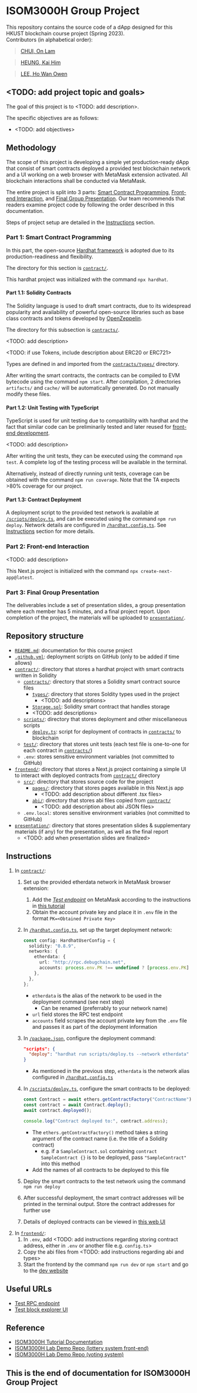 # ISOM3000H Group Project

This repository contains the source code of a dApp designed for this HKUST blockchain course project (Spring 2023).  
Contributors (in alphabetical order):

> [CHUI, On Lam](https://github.com/olchui428)

> [HEUNG, Kai Him](https://github.com/AnsonH)

> [LEE, Ho Wan Owen](https://github.com/owen-hwlee)

## <TODO: add project topic and goals>

The goal of this project is to <TODO: add description>.

The specific objectives are as follows:

- <TODO: add objectives>

## Methodology

The scope of this project is developing a simple yet production-ready dApp that consist of smart contracts deployed a provided test blockchain network and a UI working on a web browser with MetaMask extension activated. All blockchain interactions shall be conducted via MetaMask.

The entire project is split into 3 parts: [Smart Contract Programming](#part-1-smart-contract-programming), [Front-end Interaction](#part-2-front-end-interaction), and [Final Group Presentation](#part-3-final-group-presentation). Our team recommends that readers examine project code by following the order described in this documentation.

Steps of project setup are detailed in the [Instructions](#instructions) section.

### Part 1: Smart Contract Programming

In this part, the open-source [Hardhat framework](https://hardhat.org/docs) is adopted due to its production-readiness and flexibility.

The directory for this section is [`contract/`](contract).

This hardhat project was initialized with the command `npx hardhat`.

#### Part 1.1: Solidity Contracts

The Solidity language is used to draft smart contracts, due to its widespread popularity and availability of powerful open-source libraries such as base class contracts and tokens developed by [OpenZeppelin](https://docs.openzeppelin.com/contracts/4.x/).

The directory for this subsection is [`contracts/`](contract/contracts).

<TODO: add description>

<TODO: if use Tokens, include description about ERC20 or ERC721>

Types are defined in and imported from the [`contracts/types/`](contract/contracts/types) directory.

After writing the smart contracts, the contracts can be compiled to EVM bytecode using the command `npm start`. After compilation, 2 directories `artifacts/` and `cache/` will be automatically generated. Do not manually modify these files.

#### Part 1.2: Unit Testing with TypeScript

TypeScript is used for unit testing due to compatibility with hardhat and the fact that similar code can be preliminarily tested and later reused for [front-end development](#part-2-front-end-interaction).

<TODO: add description>
<!-- This project uses the programming language Python, due to its widespread popularity and collection of powerful open-source packages. Python libraries such as `numpy`, `pandas` and `scikit-learn` are utilized to perform data preprocessing, model training, prediction and evaluation. -->

After writing the unit tests, they can be executed using the command `npm test`. A complete log of the testing process will be available in the terminal.

Alternatively, instead of directly running unit tests, coverage can be obtained with the command `npm run coverage`. Note that the TA expects >80% coverage for our project.

#### Part 1.3: Contract Deployment

A deployment script to the provided test network is available at [`/scripts/deploy.ts`](contract/scripts/deploy.ts), and can be executed using the command `npm run deploy`. Network details are configured in [`/hardhat.config.ts`](contract/hardhat.config.ts). See [Instructions](#instructions) section for more details.

### Part 2: Front-end Interaction

<TODO: add description>
<!-- This project uses the programming language Python, due to its widespread popularity and collection of powerful open-source packages. Python libraries such as `numpy`, `pandas` and `scikit-learn` are utilized to perform data preprocessing, model training, prediction and evaluation. -->

This Next.js project is initialized with the command `npx create-next-app@latest`.

### Part 3: Final Group Presentation

The deliverables include a set of presentation slides, a group presentation where each member has 5 minutes, and a final project report. Upon completion of the project, the materials will be uploaded to [`presentation/`](presentation).

## Repository structure

- [`README.md`](README.md): documentation for this course project
- [`.github.yml`](.github.yml): deployment scripts on GitHub (only to be added if time allows)
- [`contract/`](contract): directory that stores a hardhat project with smart contracts written in Solidity
  - [`contracts/`](contract/contracts): directory that stores a Solidity smart contract source files
    - [`types/`](contract/contracts/types): directory that stores Soldity types used in the project
      - <TODO: add descriptions>
    - [`Storage.sol`](contract/contracts/Storage.sol): Solidity smart contract that handles storage
    - <TODO: add descriptions>
  - [`scripts/`](contract/scripts): directory that stores deployment and other miscellaneous scripts
    - [`deploy.ts`](contract/scripts/deploy.ts): script for deployment of contracts in [`contracts/`](contract/contracts) to blockchain
  - [`test/`](contract/test): directory that stores unit tests (each test file is one-to-one for each contract in [`contracts/`](contract/contracts))
  - `.env`: stores sensitive environment variables (not committed to GitHub)
- [`frontend/`](frontend): directory that stores a Next.js project containing a simple UI to interact with deployed contracts from [`contract/`](contract) directory
  - [`src/`](frontend/src): directory that stores source code for the project
    - [`pages/`](frontend/src/pages): directory that stores pages available in this Next.js app
      - <TODO: add description about different .tsx files>
    - [`abi/`](frontend/src/abi): directory that stores abi files copied from [`contract/`](contract)
      - <TODO: add description about abi JSON files>
  - `.env.local`: stores sensitive environment variables (not committed to GitHub)
- [`presentation/`](presentation): directory that stores presentation slides & supplementary materials (if any) for the presentation, as well as the final report
  - <TODO: add when presentation slides are finalized>

## Instructions

1. In [`contract/`](contract):
   1. Set up the provided etherdata network in MetaMask browser extension:
      1. Add the [*Test endpoint*](https://docs.msbd5017.etdchain.net/Chapter1/rpc#network-details) on MetaMask according to the instructions in [this tutorial](https://docs.msbd5017.etdchain.net/Chapter1/rpc#network-details)
      2. Obtain the account private key and place it in `.env` file in the format `PK=<Obtained Private Key>`
   2. In [`/hardhat.config.ts`](contract/hardhat.config.ts), set up the target deployment network:

      ```typescript
      const config: HardhatUserConfig = {
        solidity: "0.8.9",
        networks: {
          etherdata: {
            url: "http://rpc.debugchain.net",
            accounts: process.env.PK !== undefined ? [process.env.PK] : [],
          },
        },
      };
      ```

      - `etherdata` is the alias of the network to be used in the deployment command (see next step)
        - Can be renamed (preferrably to your network name)
      - `url` field stores the RPC test endpoint
      - `accounts` field scrapes the account private key from the `.env` file and passes it as part of the deployment information
   3. In [`/package.json`](contract/package.json), configure the deployment command:

      ```json
      "scripts": {
        "deploy": "hardhat run scripts/deploy.ts --network etherdata"
      }
      ```

      - As mentioned in the previous step, `etherdata` is the network alias configured in [`/hardhat.config.ts`](contract/hardhat.config.ts)
   4. In [`/scripts/deploy.ts`](contract/scripts/deploy.ts), configure the smart contracts to be deployed:

      ```typescript
      const Contract = await ethers.getContractFactory("ContractName");
      const contract = await Contract.deploy();
      await contract.deployed();

      console.log("Contract deployed to:", contract.address);
      ```

      - The `ethers.getContractFactory()` method takes a string argument of the contract name (i.e. the title of a Solidity contract)
        - e.g. if a `SampleContract.sol` containing `contract SampleContract {}` is to be deployed, pass `"SampleContract"` into this method
      - Add the names of all contracts to be deployed to this file
   5. Deploy the smart contracts to the test network using the command `npm run deploy`
   6. After successful deployment, the smart contract addresses will be printed in the terminal output. Store the contract addresses for further use
   7. Details of deployed contracts can be viewed in [this web UI](https://stats.debugchain.net/contract)
2. In [`frontend/`](frontend):
   1. In `.env`, add <TODO: add instructions regarding storing contract address, either in `.env` or another file e.g. `config.ts`>
   2. Copy the abi files from <TODO: add instructions regarding abi and types>
   3. Start the frontend by the command `npm run dev` or `npm start` and go to the [dev website](http://localhost:3000)

## Useful URLs

- [Test RPC endpoint](https://rpc.debugchain.net)
- [Test block explorer UI](https://stats.debugchain.net/)

## Reference

- [ISOM3000H Tutorial Documentation](https://docs.msbd5017.etdchain.net)
- [ISOM3000H Lab Demo Repo (lottery system front-end)](https://github.com/sirily11/lottery-system-frontend)
- [ISOM3000H Lab Demo Repo (voting system)](https://github.com/etherdata-blockchain/simple-voting-system)

## This is the end of documentation for ISOM3000H Group Project
